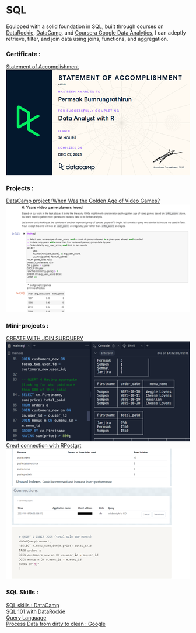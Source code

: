# SQL
Equipped with a solid foundation in SQL, built through courses on [DataRockie](https://datarockie.com/), [DataCamp](https://app.datacamp.com/), and [Coursera Google Data Analytics](https://www.coursera.org/professional-certificates/google-data-analytics), I can adeptly retrieve, filter, and join data using joins, functions, and aggregation. 
### Certificate :
[Statement of Accomplishment](https://www.datacamp.com/completed/statement-of-accomplishment/track/3fa451e63801620a41c277f3bef1587d5455c903)
![state_pic](https://github.com/nuengP/SQL/blob/main/Statement%20of%20Accomplishment.PNG)
### Projects :
[DataCamp project :When Was the Golden Age of Video Games?](https://github.com/nuengP/SQL/blob/main/DC_PJ_Golden_age_vdog.ipynb)
![year_loved](https://github.com/nuengP/SQL/blob/main/Year_Weloved.PNG)

### Mini-projects :
[CREATE WITH JOIN SUBQUERY](https://replit.com/@NuengP/sqlhomeworkbatch09nuengP#main.sql)
![replit_sql](https://github.com/nuengP/SQL/blob/main/Replit_SQL.PNG)
[Creat connection with RPostgrt](https://laced-feast-867.notion.site/Data-Transform-and-PostgreSQL-e06638fd274b4794aff8107c8eb50c85)
![connect](https://github.com/nuengP/SQL/blob/main/Connect_Postgrt.PNG)

### SQL Skills :
[SQL skills : DataCamp](https://laced-feast-867.notion.site/SQL-81fbb781aa764a4e82942ada15e52f45)\
[SQL 101 with DataRockie](https://laced-feast-867.notion.site/SQL-DA-101-fe34b5638d7f47d098e284d900871940?pvs=4)\
[Query Language](https://laced-feast-867.notion.site/QUERY-LANGUAGE-f3d3b63d894243769e18962f9953b279)\
[Process Data from dirty to clean : Google](https://laced-feast-867.notion.site/Process-Data-from-Dirty-to-Clean-4d6cdbd823ae43299f9766b24b9ad157?pvs=4)
